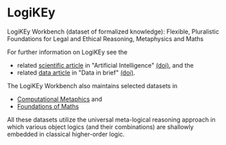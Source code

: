# LogiKEy
LogiKEy Workbench (dataset of formalized knowledge): Flexible, Pluralistic Foundations for Legal and Ethical Reasoning, Metaphysics and Maths

For further information on LogiKEy see the 
- related [scientific article](https://arxiv.org/abs/1903.10187) in "Artificial Intelligence" [(doi)](https://doi.org/10.1016/j.artint.2020.103348), and the 
- related [data article](https://doi.org/10.1016/j.dib.2020.106409) in  "Data in brief" [(doi)](https://doi.org/10.1016/j.dib.2020.106409).

The LogiKEy Workbench also maintains selected datasets in 
- [Computational Metaphics](Computational-Metaphysics) and
- [Foundations of Maths](Maths-Foundations)

All these datasets utilize the universal meta-logical reasoning approach in which various object logics (and their combinations) are shallowly embedded in classical higher-order logic.
